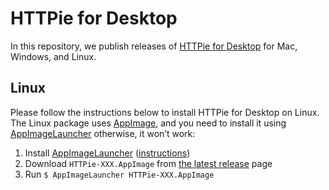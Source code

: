 # HTTPie for Desktop

In this repository, we publish releases of [HTTPie for Desktop](https://httpie.io/product) for Mac, Windows, and Linux.


## Linux

Please follow the instructions below to install HTTPie for Desktop on Linux. The Linux package uses [AppImage](https://appimage.org/), and you need to install it using [AppImageLauncher](https://github.com/TheAssassin/AppImageLauncher) otherwise, it won’t work:

1. Install [AppImageLauncher](https://github.com/TheAssassin/AppImageLauncher) ([instructions](https://github.com/TheAssassin/AppImageLauncher#system-wide-installation))
2. Download `HTTPie-XXX.AppImage` from [the latest release](https://github.com/httpie/desktop/releases/latest) page
3. Run `$ AppImageLauncher HTTPie-XXX.AppImage`
